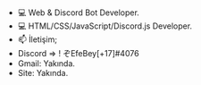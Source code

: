 - 💻 Web & Discord Bot Developer.
- 💻 HTML/CSS/JavaScript/Discord.js Developer.
- 📫 İletişim;
-  Discord => ! ぞEfeBey[+17]#4076
-  Gmail: Yakında.
-  Site: Yakında.
